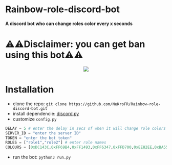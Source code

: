 # Rainbow-role-discord-bot

**A discord bot who can change roles color every x seconds**

# ⚠️⚠️Disclaimer: you can get ban using this bot⚠️⚠️

<p align="center">
    <img src="https://cdn.discordapp.com/attachments/704308841759768709/768530581193097236/Capture.PNG">
</p>

# Installation

- clone the repo: ```git clone https://github.com/NeKroFR/Rainbow-role-discord-bot.git```
- install dependencie: [discord.py](https://github.com/Rapptz/discord.py)
- customize `config.py`
```py
DELAY = 5 # enter the delay in secs of when it will change role colors
SERVER_ID = "enter the server ID"
TOKEN = "enter the bot token"
ROLES = ["role1","role2"] # enter role names
COLOURS = [0xDC143C,0xFF69B4,0xFF1493,0xFF6347,0xFFD700,0xEE82EE,0xBA55D3,0x7FFF00,0x00FFFF,0x4682B4,0xD2691E] # add or remove hex colors
```
- run the bot: ```python3 run.py```
